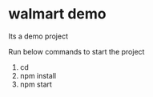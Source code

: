 # walmart demo

Its a demo project

Run below commands to start the project

1.  cd <main folder>
2.  npm install
3.  npm start
